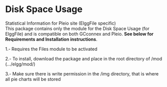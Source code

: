 # Disk Space Usage
Statistical Information for Pleio site (ElggFile specific)
<br/>
This package contains only the module for the Disk Space Usage (for ElggFile) and is compatible on both GCconnex and Pleio. <strong>See below for Requirements and Installation instructions</strong>.
<p>1.- Requires the Files module to be activated</p>
<p>2.- To install, download the package and place in the root directory of /mod (.../elgg/mod/)</p>
<p>3.- Make sure there is write permission in the /img directory, that is where all pie charts will be stored</p>

<br/>

